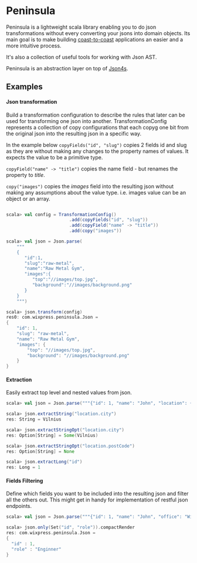 # Peninsula
Peninsula is a lightweight scala library enabling you to do json transformations without every converting your jsons into domain objects. Its main goal is to make building [coast-to-coast](http://mandubian.com/2013/01/13/JSON-Coast-to-Coast/) applications an easier and a more intuitive process.

It's also a collection of useful tools for working with Json AST.

Peninsula is an abstraction layer on top of [Json4s](https://github.com/json4s/json4s).

## Examples
#### Json transformation
Build a transformation configuration to describe the rules that later can be used
for transforming one json into another. TransformationConfig represents a collection
of copy configurations that each copyg one bit from the original json into the resulting json in a specific way.

In the example below `copyFields("id", "slug")` copies 2 fields id and slug as they are without making any changes to the property names of values. It expects the value to be a primitive type.

`copyField("name" -> "title")` copies the name field - but renames the property to *title*.

`copy("images")` copies the *images* field into the resulting json without making any assumptions about the value type. i.e. images value can be an object or an array.

```scala

scala> val config = TransformationConfig()
						.add(copyFields("id", "slug"))
						.add(copyField("name" -> "title"))
						.add(copy("images"))

scala> val json = Json.parse(
	"""
	{  
	   "id":1,
	   "slug":"raw-metal",
	   "name":"Raw Metal Gym",
	   "images":{  
	      "top":"//images/top.jpg",
	      "background":"//images/background.png"
	   }
	}
	""")

scala> json.transform(config)
res0: com.wixpress.peninsula.Json =
{
	"id": 1,
	"slug": "raw-metal",
	"name": "Raw Metal Gym",
	"images": {
		"top": "//images/top.jpg",
		"background": "//images/background.png"
	}
}
```


#### Extraction
Easily extract top level and nested values from json.

```scala
scala> val json = Json.parse("""{"id": 1, "name": "John", "location": {"city": "Vilnius", "country": "LT"}}""")

scala> json.extractString("location.city")
res: String = Vilnius

scala> json.extractStringOpt("location.city")
res: Option[String] = Some(Vilnius)

scala> json.extractStringOpt("location.postCode")
res: Option[String] = None

scala> json.extractLong("id")
res: Long = 1
```

#### Fields Filtering
Define which fields you want to be included into the resulting json and filter all the others out.
This might get in handy for implementation of restful json endpoints.

```scala
scala> val json = Json.parse("""{"id": 1, "name": "John", "office": "Wix Townhall", "role": "Enginner"}""")

scala> json.only(Set("id", "role")).compactRender
res: com.wixpress.peninsula.Json =
{
  "id" : 1,
  "role" : "Enginner"
}
```

